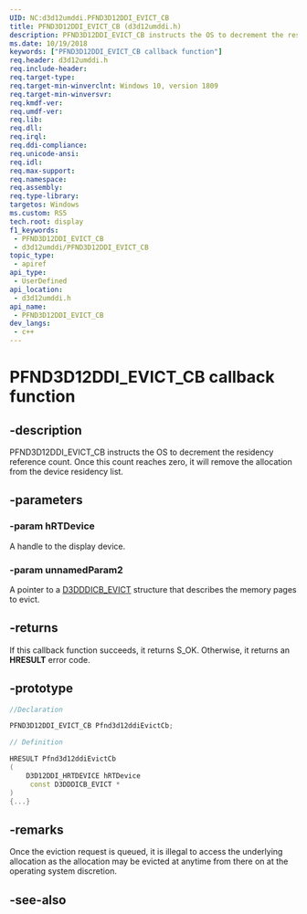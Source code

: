 ```yaml
---
UID: NC:d3d12umddi.PFND3D12DDI_EVICT_CB
title: PFND3D12DDI_EVICT_CB (d3d12umddi.h)
description: PFND3D12DDI_EVICT_CB instructs the OS to decrement the residency reference count. Once this count reaches zero, it will remove the allocation from the device residency list.
ms.date: 10/19/2018
keywords: ["PFND3D12DDI_EVICT_CB callback function"]
req.header: d3d12umddi.h
req.include-header: 
req.target-type: 
req.target-min-winverclnt: Windows 10, version 1809
req.target-min-winversvr: 
req.kmdf-ver: 
req.umdf-ver: 
req.lib: 
req.dll: 
req.irql: 
req.ddi-compliance: 
req.unicode-ansi: 
req.idl: 
req.max-support: 
req.namespace: 
req.assembly: 
req.type-library: 
targetos: Windows
ms.custom: RS5
tech.root: display
f1_keywords:
 - PFND3D12DDI_EVICT_CB
 - d3d12umddi/PFND3D12DDI_EVICT_CB
topic_type:
 - apiref
api_type:
 - UserDefined
api_location:
 - d3d12umddi.h
api_name:
 - PFND3D12DDI_EVICT_CB
dev_langs:
 - c++
---
```


# PFND3D12DDI_EVICT_CB callback function


## -description

PFND3D12DDI_EVICT_CB instructs the OS to decrement the residency reference count. Once this count reaches zero, it will remove the allocation from the device residency list.

## -parameters

### -param hRTDevice

A handle to the display device.

### -param unnamedParam2

A pointer to a [D3DDDICB_EVICT](../d3dumddi/ns-d3dumddi-d3dddicb_evict.md) structure that describes the memory pages to evict.

## -returns

If this callback function succeeds, it returns S_OK. Otherwise, it returns an **HRESULT** error code.

## -prototype

```cpp
//Declaration

PFND3D12DDI_EVICT_CB Pfnd3d12ddiEvictCb; 

// Definition

HRESULT Pfnd3d12ddiEvictCb 
(
	D3D12DDI_HRTDEVICE hRTDevice
	 const D3DDDICB_EVICT *
)
{...}

```

## -remarks

Once the eviction request is queued, it is illegal to access the underlying allocation as the allocation may be evicted at anytime from there on at the operating system discretion.

## -see-also


